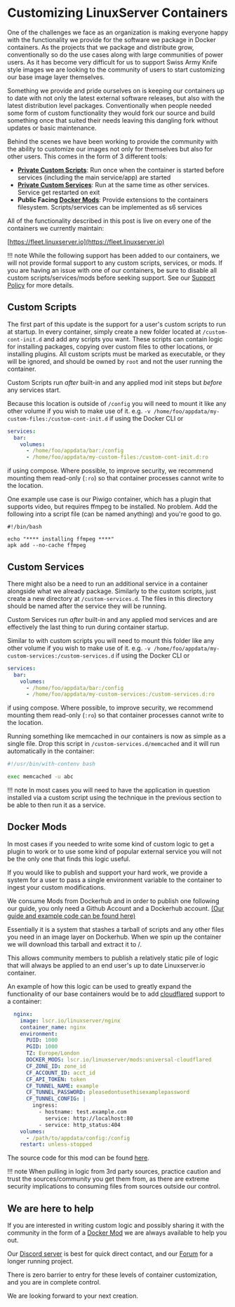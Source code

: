 # Customizing LinuxServer Containers

One of the challenges we face as an organization is making everyone happy with the functionality we provide for the software we package in Docker containers. As the projects that we package and distribute grow, conventionally so do the use cases along with large communities of power users. As it has become very difficult for us to support Swiss Army Knife style images we are looking to the community of users to start customizing our base image layer themselves.

Something we provide and pride ourselves on is keeping our containers up to date with not only the latest external software releases, but also with the latest distribution level packages. Conventionally when people needed some form of custom functionality they would fork our source and build something once that suited their needs leaving this dangling fork without updates or basic maintenance.

Behind the scenes we have been working to provide the community with the ability to customize our images not only for themselves but also for other users. This comes in the form of 3 different tools:

- [**Private Custom Scripts**](#custom-scripts): Run once when the container is started before services (including the main service/app) are started
- [**Private Custom Services**](#custom-services): Run at the same time as other services. Service get restarted on exit
- **Public Facing [Docker Mods](https://github.com/linuxserver/docker-mods)**: Provide extensions to the containers filesystem. Scripts/services can be implemented as s6 services

All of the functionality described in this post is live on every one of the containers we currently maintain:

[https://fleet.linuxserver.io](https://fleet.linuxserver.io)

!!! note
    While the following support has been added to our containers, we will not provide formal support to any custom scripts, services, or mods. If you are having an issue with one of our containers, be sure to disable all custom scripts/services/mods before seeking support. See our [Support Policy](https://linuxserver.io/supportpolicy) for more details.

## Custom Scripts

The first part of this update is the support for a user's custom scripts to run at startup. In every container, simply create a new folder located at `/custom-cont-init.d` and add any scripts you want. These scripts can contain logic for installing packages, copying over custom files to other locations, or installing plugins. All custom scripts must be marked as executable, or they will be ignored, and should be owned by `root` and not the user running the container.

Custom Scripts run *after* built-in and any applied mod init steps but *before* any services start.

Because this location is outside of `/config` you will need to mount it like any other volume if you wish to make use of it. e.g. `-v /home/foo/appdata/my-custom-files:/custom-cont-init.d` if using the Docker CLI or

```yaml
services:
  bar:
    volumes:
      - /home/foo/appdata/bar:/config
      - /home/foo/appdata/my-custom-files:/custom-cont-init.d:ro
```

if using compose. Where possible, to improve security, we recommend mounting them read-only (`:ro`) so that container processes cannot write to the location.

One example use case is our Piwigo container, which has a plugin that supports video, but requires ffmpeg to be installed. No problem. Add the following into a script file (can be named anything) and you're good to go.

```shell
#!/bin/bash

echo "**** installing ffmpeg ****"
apk add --no-cache ffmpeg
```

## Custom Services


There might also be a need to run an additional service in a container alongside what we already package. Similarly to the custom scripts, just create a new directory at `/custom-services.d`. The files in this directory should be named after the service they will be running.

Custom Services run *after* built-in and any applied mod services and are effectively the last thing to run during container startup.

Similar to with custom scripts you will need to mount this folder like any other volume if you wish to make use of it. e.g. `-v /home/foo/appdata/my-custom-services:/custom-services.d` if using the Docker CLI or

```yaml
services:
  bar:
    volumes:
      - /home/foo/appdata/bar:/config
      - /home/foo/appdata/my-custom-services:/custom-services.d:ro
```

if using compose. Where possible, to improve security, we recommend mounting them read-only (`:ro`) so that container processes cannot write to the location.

Running something like memcached in our containers is now as simple as a single file. Drop this script in `/custom-services.d/memcached` and it will run automatically in the container:

```bash
#!/usr/bin/with-contenv bash

exec memcached -u abc
```

!!! note
    In most cases you will need to have the application in question installed via a custom script using the technique in the previous section to be able to then run it as a service.

## Docker Mods

In most cases if you needed to write some kind of custom logic to get a plugin to work or to use some kind of popular external service you will not be the only one that finds this logic useful.

If you would like to publish and support your hard work, we provide a system for a user to pass a single environment variable to the container to ingest your custom modifications.

We consume Mods from Dockerhub and in order to publish one following our guide, you only need a Github Account and a Dockerhub account. [(Our guide and example code can be found here)](https://github.com/linuxserver/docker-mods)

Essentially it is a system that stashes a tarball of scripts and any other files you need in an image layer on Dockerhub. When we spin up the container we will download this tarball and extract it to /.

This allows community members to publish a relatively static pile of logic that will always be applied to an end user's up to date Linuxserver.io container.

An example of how this logic can be used to greatly expand the functionality of our base containers would be to add [cloudflared](https://github.com/cloudflare/cloudflared) support to a container:

```yaml
  nginx:
    image: lscr.io/linuxserver/nginx
    container_name: nginx
    environment:
      PUID: 1000
      PGID: 1000
      TZ: Europe/London
      DOCKER_MODS: lscr.io/linuxserver/mods:universal-cloudflared
      CF_ZONE_ID: zone_id
      CF_ACCOUNT_ID: acct_id
      CF_API_TOKEN: token
      CF_TUNNEL_NAME: example
      CF_TUNNEL_PASSWORD: pleasedontusethisexamplepassword
      CF_TUNNEL_CONFIG: |
        ingress:
          - hostname: test.example.com
            service: http://localhost:80
          - service: http_status:404
    volumes:
      - /path/to/appdata/config:/config
    restart: unless-stopped
```

The source code for this mod can be found [here](https://github.com/linuxserver/docker-mods/tree/universal-cloudflared).

!!! note
    When pulling in logic from 3rd party sources, practice caution and trust the sources/community you get them from, as there are extreme security implications to consuming files from sources outside our control.

## We are here to help

If you are interested in writing custom logic and possibly sharing it with the community in the form of a [Docker Mod](https://github.com/linuxserver/docker-mods) we are always available to help you out.

Our [Discord server](https://linuxserver.io/discord) is best for quick direct contact, and our [Forum](https://discourse.linuxserver.io) for a longer running project.

There is zero barrier to entry for these levels of container customization, and you are in complete control.

We are looking forward to your next creation.
